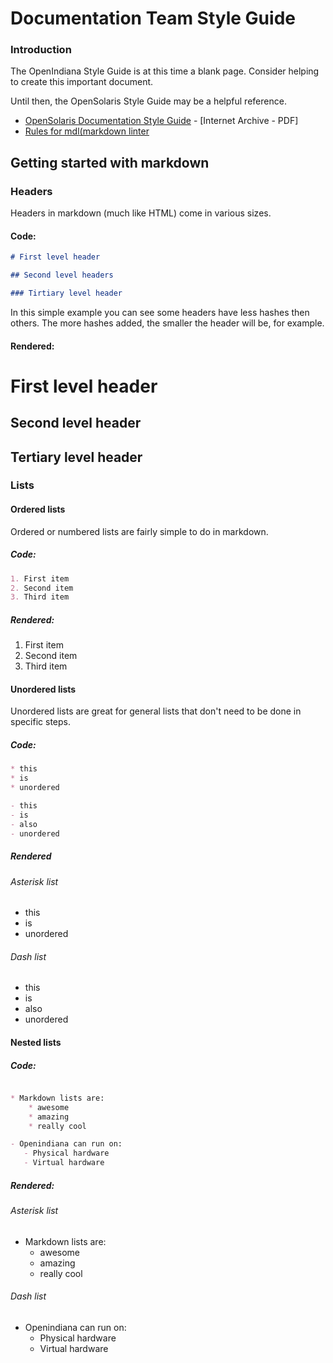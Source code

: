 # Documentation Team Style Guide


### Introduction

The OpenIndiana Style Guide is at this time a blank page.
Consider helping to create this important document.

Until then, the OpenSolaris Style Guide may be a helpful reference.

* [OpenSolaris Documentation Style Guide](https://web.archive.org/web/20081207155129/http://opensolaris.org/os/community/documentation/files/OSOLDOCSG.pdf) - [Internet Archive - PDF]
* [Rules for mdl(markdown linter](https://github.com/mivok/markdownlint/blob/master/docs/RULES.md)

## Getting started with markdown

### Headers

Headers in markdown (much like HTML) come in various sizes.

#### Code:

```markdown
# First level header

## Second level headers

### Tirtiary level header
```

In this simple example you can see some headers have less hashes then others.
The more hashes added, the smaller the header will be, for example.

#### Rendered:

# First level header

## Second level header

## Tertiary level header

### Lists

#### Ordered lists

Ordered or numbered lists are fairly simple to do in markdown.

##### Code:

```markdown
1. First item
2. Second item
3. Third item
```

##### Rendered:

1. First item
2. Second item
3. Third item

#### Unordered lists

Unordered lists are great for general lists that don't need to be done
in specific steps.

##### Code:

```markdown
* this
* is
* unordered

- this
- is
- also
- unordered
```

##### Rendered

###### Asterisk list

* this
* is
* unordered

###### Dash list

- this
- is
- also
- unordered


#### Nested lists

##### Code:

```markdown

* Markdown lists are:
    * awesome
    * amazing
    * really cool

- Openindiana can run on:
   - Physical hardware
   - Virtual hardware

```

##### Rendered:

###### Asterisk list

* Markdown lists are:
    * awesome
    * amazing
    * really cool

###### Dash list

- Openindiana can run on:
    - Physical hardware
    - Virtual hardware
